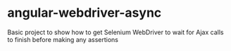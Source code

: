 angular-webdriver-async
=======================

Basic project to show how to get Selenium WebDriver to wait for Ajax calls to finish before making any assertions
